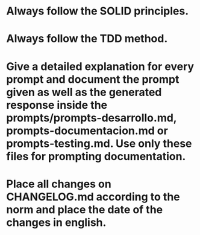 # Always follow the SOLID principles.
# Always follow the TDD method.
# Give a detailed explanation for every prompt and document the prompt given as well as the generated response inside the prompts/prompts-desarrollo.md, prompts-documentacion.md or prompts-testing.md. Use only these files for prompting documentation.
# Place all changes on CHANGELOG.md according to the norm and place the date of the changes in english.